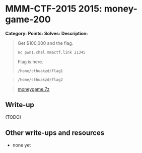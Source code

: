# MMM-CTF-2015 2015: money-game-200

**Category:**
**Points:**
**Solves:**
**Description:**

> Get $100,000 and the flag.
>
> `nc pwn1.chal.mmactf.link 21345`
>
> Flag is here.
>
> `/home/cthuakzd/flag1`

> `/home/cthuakzd/flag2`

> [moneygame.7z](moneygame.7z-79d4612435e676630748e805bdfff4c5fbff863baed3cc6f9586951e97be85fc)
>


## Write-up

(TODO)

## Other write-ups and resources

* none yet
